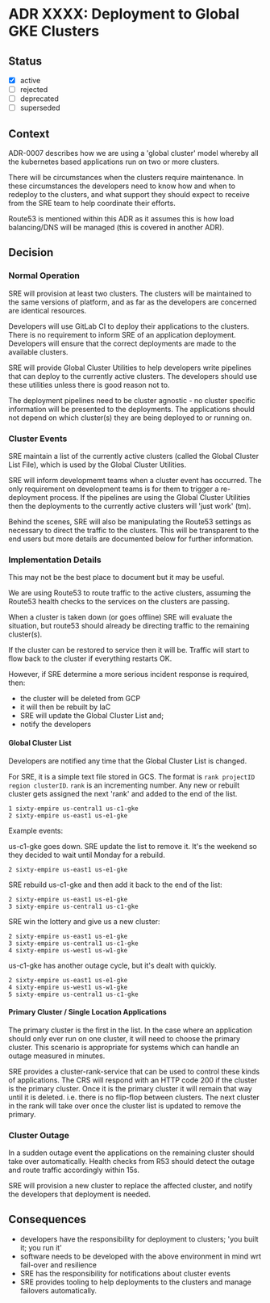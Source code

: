 # ADR XXXX: Deployment to Global GKE Clusters

## Status

- [x] active
- [ ] rejected
- [ ] deprecated
- [ ] superseded

## Context

ADR-0007 describes how we are using a 'global cluster' model whereby all the
kubernetes based applications run on two or more clusters.

There will be circumstances when the clusters require maintenance. In these
circumstances the developers need to know how and when to redeploy to the
clusters, and what support they should expect to receive from the SRE team to
help coordinate their efforts.

Route53 is mentioned within this ADR as it assumes this is how load
balancing/DNS will be managed (this is covered in another ADR).

## Decision

### Normal Operation

SRE will provision at least two clusters. The clusters will be maintained to
the same versions of platform, and as far as the developers are concerned are
identical resources.

Developers will use GitLab CI to deploy their applications to the clusters.
There is no requirement to inform SRE of an application deployment. Developers
will ensure that the correct deployments are made to the available clusters.

SRE will provide Global Cluster Utilities to help developers write pipelines
that can deploy to the currently active clusters. The developers should use
these utilities unless there is good reason not to.

The deployment pipelines need to be cluster agnostic - no cluster specific
information will be presented to the deployments. The applications should not
depend on which cluster(s) they are being deployed to or running on.

### Cluster Events

SRE maintain a list of the currently active clusters (called the Global Cluster
List File), which is used by the Global Cluster Utilities.

SRE will inform developmemt teams when a cluster event has occurred. The only
requirement on development teams is for them to trigger a re-deployment
process. If the pipelines are using the Global Cluster Utilities then the
deployments to the currently active clusters will 'just work' (tm).

Behind the scenes, SRE will also be manipulating the Route53 settings as
necessary to direct the traffic to the clusters. This will be transparent to
the end users but more details are documented below for further information.

### Implementation Details

This may not be the best place to document but it may be useful.

We are using Route53 to route traffic to the active clusters, assuming the
Route53 health checks to the services on the clusters are passing.

When a cluster is taken down (or goes offline) SRE will evaluate the situation,
but route53 should already be directing traffic to the remaining cluster(s).

If the cluster can be restored to service then it will be. Traffic will start
to flow back to the cluster if everything restarts OK.

However, if SRE determine a more serious incident response is required, then:

- the cluster will be deleted from GCP
- it will then be rebuilt by IaC
- SRE will update the Global Cluster List and;
- notify the developers

#### Global Cluster List

Developers are notified any time that the Global Cluster List is changed.

For SRE, it is a simple text file stored in GCS. The format is ```rank
projectID region clusterID```.  `rank` is an incrementing number. Any new or
rebuilt cluster gets assigned the next 'rank' and added to the end of the list.

```
1 sixty-empire us-central1 us-c1-gke
2 sixty-empire us-east1 us-e1-gke
```

Example events:

us-c1-gke goes down. SRE update the list to remove it. It's the weekend so they
decided to wait until Monday for a rebuild.

```
2 sixty-empire us-east1 us-e1-gke
```

SRE rebuild us-c1-gke and then add it back to the end of the list:

```
2 sixty-empire us-east1 us-e1-gke
3 sixty-empire us-central1 us-c1-gke
```

SRE win the lottery and give us a new cluster:

```
2 sixty-empire us-east1 us-e1-gke
3 sixty-empire us-central1 us-c1-gke
4 sixty-empire us-west1 us-w1-gke
```

us-c1-gke has another outage cycle, but it's dealt with quickly.

```
2 sixty-empire us-east1 us-e1-gke
4 sixty-empire us-west1 us-w1-gke
5 sixty-empire us-central1 us-c1-gke
```

#### Primary Cluster / Single Location Applications

The primary cluster is the first in the list. In the case where an application
should only ever run on one cluster, it will need to choose the primary
cluster.  This scenario is appropriate for systems which can handle an outage
measured in minutes.

SRE provides a cluster-rank-service that can be used to control these kinds of
applications. The CRS will respond with an HTTP code 200 if the cluster is the
primary cluster. Once it is the primary cluster it will remain that way until
it is deleted. i.e. there is no flip-flop between clusters. The next cluster in
the rank will take over once the cluster list is updated to remove the primary.


### Cluster Outage

In a sudden outage event the applications on the remaining cluster should take
over automatically. Health checks from R53 should detect the outage and route
traffic accordingly within 15s.

SRE will provision a new cluster to replace the affected cluster, and notify
the developers that deployment is needed.

## Consequences

- developers have the responsibility for deployment to clusters; 'you built it;
  you run it'
- software needs to be developed with the above environment in mind wrt
  fail-over and resilience
- SRE has the responsibility for notifications about cluster events
- SRE provides tooling to help deployments to the clusters and manage failovers
  automatically.
